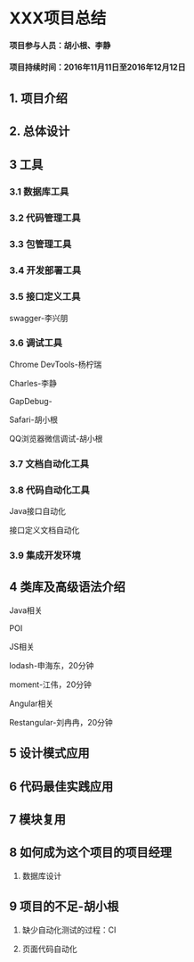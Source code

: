 # XXX项目总结

#### 项目参与人员：胡小根、李静

#### 项目持续时间：2016年11月11日至2016年12月12日

## 1. 项目介绍

## 2. 总体设计

## 3 工具

### 3.1 数据库工具

### 3.2 代码管理工具

### 3.3 包管理工具

### 3.4 开发部署工具

### 3.5 接口定义工具

swagger-李兴朋

### 3.6 调试工具

Chrome DevTools-杨柠瑞

Charles-李静

GapDebug-

Safari-胡小根

QQ浏览器微信调试-胡小根

### 3.7 文档自动化工具

### 3.8 代码自动化工具

Java接口自动化

接口定义文档自动化

### 3.9 集成开发环境

## 4 类库及高级语法介绍

Java相关

POI

JS相关

lodash-申海东，20分钟

moment-江伟，20分钟

Angular相关

Restangular-刘冉冉，20分钟

## 5 设计模式应用

## 6 代码最佳实践应用

## 7 模块复用

## 8 如何成为这个项目的项目经理

1. 数据库设计

## 9 项目的不足-胡小根

1. 缺少自动化测试的过程：CI

2. 页面代码自动化


